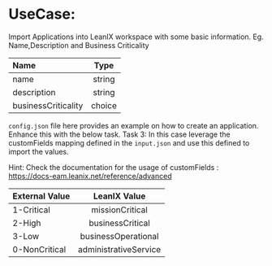 # UseCase:

Import Applications into LeanIX workspace with some basic information. Eg. Name,Description and Business Criticality

| Name                 |  Type  | 
|:---------------------|:------:|
| name                 | string |
| description          | string |
| businessCriticality  | choice |

`config.json` file here provides an example on how to create an application. Enhance this with the below task.
Task 3: In this case leverage the customFields mapping defined in the `input.json` and use this defined to import the values.

Hint: Check the documentation for the usage of customFields : https://docs-eam.leanix.net/reference/advanced

| External Value |  LeanIX Value         | 
|:---------------|:---------------------:|
| 1-Critical     | missionCritical       | 
| 2-High         | businessCritical      |
| 3-Low          | businessOperational   |
| 0-NonCritical  | administrativeService |
